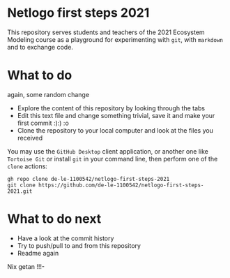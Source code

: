 # Netlogo first steps 2021

This repository serves students and teachers of the 2021 Ecosystem Modeling course as a playground for experimenting with `git`, with `markdown` and to exchange code.

# What to do

again, some random change

* Explore the content of this repository by looking through the tabs
* Edit this text file and change something trivial, save it and make your first commit :):) :o
* Clone the repository to your local computer and look at the files you received

You may use the `GitHub Desktop` client application, or another one like `Tortoise Git` or install `git` in your command line, then perform one of the `clone` actions:

```
gh repo clone de-le-1100542/netlogo-first-steps-2021
git clone https://github.com/de-le-1100542/netlogo-first-steps-2021.git
```
# What to do next

* Have a look at the commit history
* Try to push/pull to and from this repository
* Readme again


Nix getan !!!-
